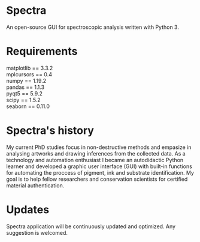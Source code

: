 # Spectra
An open-source GUI for spectroscopic analysis written with Python 3.

# Requirements

matplotlib == 3.3.2<br/>
mplcursors == 0.4<br/>
numpy == 1.19.2<br/>
pandas == 1.1.3<br/>
pyqt5 == 5.9.2<br/>
scipy == 1.5.2<br/>
seaborn == 0.11.0

# Spectra's history
My current PhD studies focus in non-destructive methods and empasize in analysing artworks and drawing inferences from the collected data. As a technology and automation enthusiast I became an autodidactic Python learner and developed a graphic user interface (GUI) with built-in functions for automating the proccess of pigment, ink and substrate identification. My goal is to help fellow researchers and conservation scientists for certified material authentication.

# Updates
Spectra application will be continuously updated and optimized. Any suggestion is welcomed.

